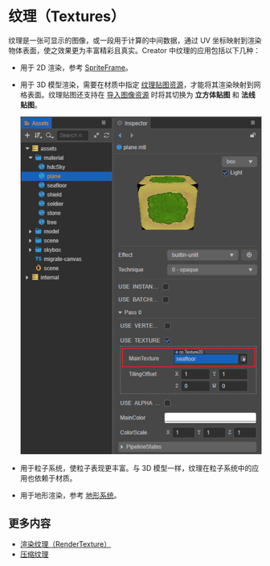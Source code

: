 # 纹理（Textures）

纹理是一张可显示的图像，或一段用于计算的中间数据，通过 UV 坐标映射到渲染物体表面，使之效果更为丰富精彩且真实。Creator 中纹理的应用包括以下几种：

- 用于 2D 渲染，参考 [SpriteFrame](../../asset/sprite-frame.md)。

- 用于 3D 模型渲染，需要在材质中指定 [纹理贴图资源](../../asset/texture.md)，才能将其渲染映射到网格表面。纹理贴图还支持在 [导入图像资源](../../asset/image.md) 时将其切换为 **立方体贴图** 和 **法线贴图**。

  ![add texture](add-texture.png)

- 用于粒子系统，使粒子表现更丰富。与 3D 模型一样，纹理在粒子系统中的应用也依赖于材质。

- 用于地形渲染，参考 [地形系统](../../editor/terrain/index.md)。

## 更多内容

- [渲染纹理（RenderTexture）](../../asset/render-texture.md)
- [压缩纹理](../../asset/compress-texture.md)
